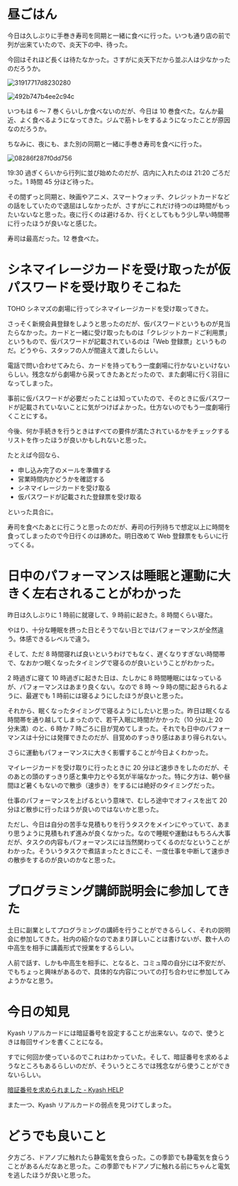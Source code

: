 # 昼ごはん
今日は久しぶりに手巻き寿司を同期と一緒に食べに行った。いつも通り店の前で列が出来ていたので、炎天下の中、待った。

今回はそれほど長くは待たなかった。さすがに炎天下だから並ぶ人は少なかったのだろうか。

![31917717d8230280](/images/2019/08/31917717d8230280.jpg)

![492b747b4ee2c94c](/images/2019/08/492b747b4ee2c94c.jpg)

いつもは 6 〜 7 巻くらいしか食べないのだが、今日は 10 巻食べた。なんか最近、よく食べるようになってきた。ジムで筋トレをするようになったことが原因なのだろうか。

ちなみに、夜にも、また別の同期と一緒に手巻き寿司を食べに行った。

![08286f287f0dd756](/images/2019/08/08286f287f0dd756.jpg)

19:30 過ぎくらいから行列に並び始めたのだが、店内に入れたのは 21:20 ごろだった。1 時間 45 分ほど待った。

その間ずっと同期と、映画やアニメ、スマートウォッチ、クレジットカードなどの話をしていたので退屈はしなかったが、さすがにこれだけ待つのは時間がもったいないなと思った。夜に行くのは避けるか、行くとしてももう少し早い時間帯に行ったほうが良いなと感じた。

寿司は最高だった。12 巻食べた。

# シネマイレージカードを受け取ったが仮パスワードを受け取りそこねた
TOHO シネマズの劇場に行ってシネマイレージカードを受け取ってきた。

さっそく新規会員登録をしようと思ったのだが、仮パスワードというものが見当たらなかった。カードと一緒に受け取ったものは「クレジットカードご利用票」というもので、仮パスワードが記載されているのは「Web 登録票」というものだ。どうやら、スタッフの人が間違えて渡したらしい。

電話で問い合わせてみたら、カードを持ってもう一度劇場に行かないといけないらしい。残念ながら劇場から戻ってきたあとだったので、また劇場に行く羽目になってしまった。

事前に仮パスワードが必要だったことは知っていたので、そのときに仮パスワードが記載されていないことに気がつけばよかった。仕方ないのでもう一度劇場行くことにする。

今後、何か手続きを行うときはすべての要件が満たされているかをチェックするリストを作ったほうが良いかもしれないと思った。

たとえば今回なら、

- 申し込み完了のメールを準備する
- 営業時間内かどうかを確認する
- シネマイレージカードを受け取る
- 仮パスワードが記載された登録票を受け取る

といった具合に。

寿司を食べたあとに行こうと思ったのだが、寿司の行列待ちで想定以上に時間を食ってしまったので今日行くのは諦めた。明日改めて Web 登録票をもらいに行ってくる。

# 日中のパフォーマンスは睡眠と運動に大きく左右されることがわかった
昨日は久しぶりに 1 時前に就寝して、9 時前に起きた。8 時間くらい寝た。

やはり、十分な睡眠を摂った日とそうでない日とではパフォーマンスが全然違う。体感できるレベルで違う。

そして、ただ 8 時間寝れば良いというわけでもなく、遅くなりすぎない時間帯で、なおかつ眠くなったタイミングで寝るのが良いということがわかった。

2 時過ぎに寝て 10 時過ぎに起きた日は、たしかに 8 時間睡眠にはなっているが、パフォーマンスはあまり良くない。なので 8 時 〜 9 時の間に起きられるように、最遅でも 1 時前には寝るようにしたほうが良いと思った。

それから、眠くなったタイミングで寝るようにしたいと思った。昨日は眠くなる時間帯を通り越してしまったので、若干入眠に時間がかかった（10 分以上 20 分未満）のと、6 時か 7 時ごろに目が覚めてしまった。それでも日中のパフォーマンスは十分には発揮できたのだが、目覚めのすっきり感はあまり得られない。

さらに運動もパフォーマンスに大きく影響することが今日よくわかった。

マイレージカードを受け取りに行ったときに 20 分ほど速歩きをしたのだが、そのあとの頭のすっきり感と集中力とやる気が半端なかった。特に夕方は、朝や昼間ほど暑くもないので散歩（速歩き）をするには絶好のタイミングだった。

仕事のパフォーマンスを上げるという意味で、むしろ途中でオフィスを出て 20 分ほど散歩に行ったほうが良いのではないかと思った。

ただし、今日は自分の苦手な見積もりを行うタスクをメインにやっていて、あまり思うように見積もれず進みが良くなかった。なので睡眠や運動はもちろん大事だが、タスクの内容もパフォーマンスには当然関わってくるのだなということがわかった。そういうタスクで煮詰まったときにこそ、一度仕事を中断して速歩きの散歩をするのが良いのかなと思った。

# プログラミング講師説明会に参加してきた
土日に副業としてプログラミングの講師を行うことができるらしく、それの説明会に参加してきた。社内の紹介なのであまり詳しいことは書けないが、数十人の中高生を相手に講義形式で授業をするらしい。

人前で話す、しかも中高生を相手に、となると、コミュ障の自分には不安だが、でもちょっと興味があるので、具体的な内容についての打ち合わせに参加してみようかなと思う。

# 今日の知見
Kyash リアルカードには暗証番号を設定することが出来ない。なので、使うときは毎回サインを書くことになる。

すでに何回か使っているのでこれはわかっていた。そして、暗証番号を求めるようなところもあるらしいのだが、そういうところでは残念ながら使うことができないらしい。

[暗証番号を求められました - Kyash HELP](https://support.kyash.co/hc/ja/articles/360011041172-%E6%9A%97%E8%A8%BC%E7%95%AA%E5%8F%B7%E3%82%92%E6%B1%82%E3%82%81%E3%82%89%E3%82%8C%E3%81%BE%E3%81%97%E3%81%9F)

また一つ、Kyash リアルカードの弱点を見つけてしまった。

# どうでも良いこと
夕方ごろ、ドアノブに触れたら静電気を食らった。この季節でも静電気を食らうことがあるんだなあと思った。この季節でもドアノブに触れる前にちゃんと電気を逃したほうが良いと思った。
